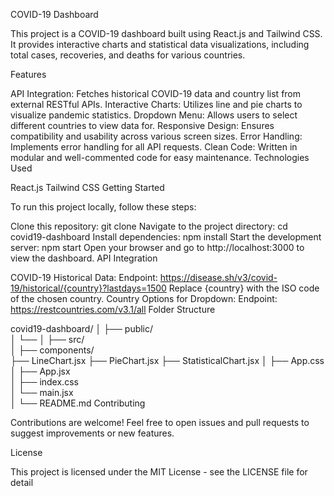 COVID-19 Dashboard

This project is a COVID-19 dashboard built using React.js and Tailwind CSS. It provides interactive charts and statistical data visualizations, including total cases, recoveries, and deaths for various countries.

Features

API Integration: Fetches historical COVID-19 data and country list from external RESTful APIs.
Interactive Charts: Utilizes line and pie charts to visualize pandemic statistics.
Dropdown Menu: Allows users to select different countries to view data for.
Responsive Design: Ensures compatibility and usability across various screen sizes.
Error Handling: Implements error handling for all API requests.
Clean Code: Written in modular and well-commented code for easy maintenance.
Technologies Used

React.js
Tailwind CSS
Getting Started

To run this project locally, follow these steps:

Clone this repository: git clone <repository-url>
Navigate to the project directory: cd covid19-dashboard
Install dependencies: npm install
Start the development server: npm start
Open your browser and go to http://localhost:3000 to view the dashboard.
API Integration

COVID-19 Historical Data:
Endpoint: https://disease.sh/v3/covid-19/historical/{country}?lastdays=1500
Replace {country} with the ISO code of the chosen country.
Country Options for Dropdown:
Endpoint: https://restcountries.com/v3.1/all
Folder Structure

covid19-dashboard/
│
├── public/           
│   └── 
│
├── src/               
│   ├── components/    
        ├── LineChart.jsx
        ├── PieChart.jsx
        ├── StatisticalChart.jsx
│   ├── App.css         
│   ├── App.jsx        
│   ├── index.css        
│   └── main.jsx      
│
└── README.md 
Contributing

Contributions are welcome! Feel free to open issues and pull requests to suggest improvements or new features.

License

This project is licensed under the MIT License - see the LICENSE file for detail

